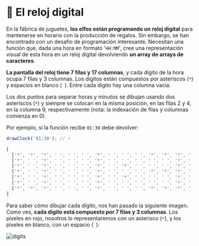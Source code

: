 # 🔢 El reloj digital

En la fábrica de juguetes, **los elfos están programando un reloj digital** para mantenerse en horario con la producción de regalos. Sin embargo, se han encontrado con un desafío de programación interesante. Necesitan una función que, dada una hora en formato '`HH:MM`', cree una representación visual de esta hora en un reloj digital devolviendo **un array de arrays de caracteres**.

**La pantalla del reloj tiene 7 filas y 17 columnas**, y cada dígito de la hora ocupa 7 filas y 3 columnas. Los dígitos están compuestos por asteriscos (`*`) y espacios en blanco (` `). Entre cada dígito hay una columna vacía.

Los dos puntos para separar horas y minutos se dibujan usando dos asteríscos (`*`) y siempre se colocan en la misma posición, en las filas 2 y 4, en la columna 9, respectivamente (nota: la indexación de filas y columnas comienza en 0).

Por ejemplo, si la función recibe `01:30` debe devolver:

```javascript
drawClock('01:30'); // ⬇️                                                 14   15   16

[
  ['*', '*', '*', ' ', ' ', ' ', '*', ' ', ' ', ' ', '*', '*', '*', ' ', '*', '*', '*'],
  ['*', ' ', '*', ' ', ' ', ' ', '*', ' ', ' ', ' ', ' ', ' ', '*', ' ', '*', ' ', '*'],
  ['*', ' ', '*', ' ', ' ', ' ', '*', ' ', '*', ' ', ' ', ' ', '*', ' ', '*', ' ', '*'],
  ['*', ' ', '*', ' ', ' ', ' ', '*', ' ', ' ', ' ', '*', '*', '*', ' ', '*', ' ', '*'],
  ['*', ' ', '*', ' ', ' ', ' ', '*', ' ', '*', ' ', ' ', ' ', '*', ' ', '*', ' ', '*'],
  ['*', ' ', '*', ' ', ' ', ' ', '*', ' ', ' ', ' ', ' ', ' ', '*', ' ', '*', ' ', '*'],
  ['*', '*', '*', ' ', ' ', ' ', '*', ' ', ' ', ' ', '*', '*', '*', ' ', '*', '*', '*']
]
```

Para saber cómo dibujar cada dígito, nos han pasado la siguiente imagen. Como ves, **cada dígito está compuesto por 7 filas y 3 columnas**. Los píxeles en rojo, nosotros lo representaremos con un asterisco (`*`), y los píxeles en blanco, con un espacio (` `):

![digits](https://github.com/user-attachments/assets/f201eec0-41d9-4b1e-9776-dfc4fb561ac4)
